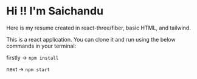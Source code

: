 # Hi !! I'm Saichandu
Here is my resume created in react-three/fiber, basic HTML, and tailwind.

This is a react application. You can clone it and run using the below commands in your terminal:

firstly -> `npm install`

next -> `npm start`
